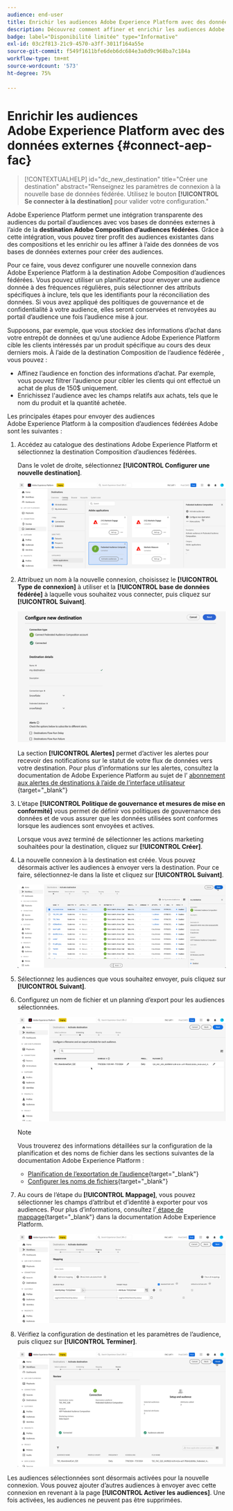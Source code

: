 ```yaml
---
audience: end-user
title: Enrichir les audiences Adobe Experience Platform avec des données externes
description: Découvrez comment affiner et enrichir les audiences Adobe Experience Platform avec les données de vos bases de données fédérées à l’aide de la destination Composition d’audiences fédérées.
badge: label="Disponibilité limitée" type="Informative"
exl-id: 03c2f813-21c9-4570-a3ff-3011f164a55e
source-git-commit: f549f1611bfe6deb6dc684e3a0d9c968ba7c184a
workflow-type: tm+mt
source-wordcount: '573'
ht-degree: 75%

---
```


# Enrichir les audiences Adobe Experience Platform avec des données externes {#connect-aep-fac}

>[!CONTEXTUALHELP]
>id="dc_new_destination"
>title="Créer une destination"
>abstract="Renseignez les paramètres de connexion à la nouvelle base de données fédérée. Utilisez le bouton **[!UICONTROL Se connecter à la destination]** pour valider votre configuration."

Adobe Experience Platform permet une intégration transparente des audiences du portail d’audiences avec vos bases de données externes à l’aide de la **destination Adobe Composition d’audiences fédérées**. Grâce à cette intégration, vous pouvez tirer profit des audiences existantes dans des compositions et les enrichir ou les affiner à l’aide des données de vos bases de données externes pour créer des audiences.

Pour ce faire, vous devez configurer une nouvelle connexion dans Adobe Experience Platform à la destination Adobe Composition d’audiences fédérées. Vous pouvez utiliser un planificateur pour envoyer une audience donnée à des fréquences régulières, puis sélectionner des attributs spécifiques à inclure, tels que les identifiants pour la réconciliation des données. Si vous avez appliqué des politiques de gouvernance et de confidentialité à votre audience, elles seront conservées et renvoyées au portail d’audience une fois l’audience mise à jour.

Supposons, par exemple, que vous stockiez des informations d’achat dans votre entrepôt de données et qu’une audience Adobe Experience Platform cible les clients intéressés par un produit spécifique au cours des deux derniers mois. À l’aide de la destination Composition de l’audience fédérée , vous pouvez :

* Affinez l’audience en fonction des informations d’achat. Par exemple, vous pouvez filtrer l’audience pour cibler les clients qui ont effectué un achat de plus de 150$ uniquement.
* Enrichissez l&#39;audience avec les champs relatifs aux achats, tels que le nom du produit et la quantité achetée.

Les principales étapes pour envoyer des audiences Adobe Experience Platform à la composition d’audiences fédérées Adobe sont les suivantes :

1. Accédez au catalogue des destinations Adobe Experience Platform et sélectionnez la destination Composition d’audiences fédérées.

   Dans le volet de droite, sélectionnez **[!UICONTROL Configurer une nouvelle destination]**.

   ![](assets/destination-new.png)

1. Attribuez un nom à la nouvelle connexion, choisissez le **[!UICONTROL Type de connexion]** à utiliser et la **[!UICONTROL base de données fédérée]** à laquelle vous souhaitez vous connecter, puis cliquez sur **[!UICONTROL Suivant]**.

   ![](assets/destination-configure.png)

   La section **[!UICONTROL Alertes]** permet d’activer les alertes pour recevoir des notifications sur le statut de votre flux de données vers votre destination. Pour plus d’informations sur les alertes, consultez la documentation de Adobe Experience Platform au sujet de l’ [abonnement aux alertes de destinations à l’aide de l’interface utilisateur ](https://experienceleague.adobe.com/fr/docs/experience-platform/destinations/ui/alerts){target="_blank"}

1. L’étape **[!UICONTROL Politique de gouvernance et mesures de mise en conformité]** vous permet de définir vos politiques de gouvernance des données et de vous assurer que les données utilisées sont conformes lorsque les audiences sont envoyées et actives.

   Lorsque vous avez terminé de sélectionner les actions marketing souhaitées pour la destination, cliquez sur **[!UICONTROL Créer]**.

1. La nouvelle connexion à la destination est créée. Vous pouvez désormais activer les audiences à envoyer vers la destination. Pour ce faire, sélectionnez-le dans la liste et cliquez sur **[!UICONTROL Suivant]**.

   ![](assets/destination-activate.png)

1. Sélectionnez les audiences que vous souhaitez envoyer, puis cliquez sur **[!UICONTROL Suivant]**.

1. Configurez un nom de fichier et un planning d’export pour les audiences sélectionnées.

   ![](assets/destination-schedule.png)

   >[!NOTE]
   >
   >Vous trouverez des informations détaillées sur la configuration de la planification et des noms de fichier dans les sections suivantes de la documentation Adobe Experience Platform :
   >
   >* [Planification de l’exportation de l’audience](https://experienceleague.adobe.com/fr/docs/experience-platform/destinations/ui/activate/activate-batch-profile-destinations#scheduling){target="_blank"}
   >* [Configurer les noms de fichiers](https://experienceleague.adobe.com/fr/docs/experience-platform/destinations/ui/activate/activate-batch-profile-destinations#configure-file-names){target="_blank"}

1. Au cours de l’étape du **[!UICONTROL Mappage]**, vous pouvez sélectionner les champs d’attribut et d’identité à exporter pour vos audiences. Pour plus d’informations, consultez l’[ étape de mappage](https://experienceleague.adobe.com/fr/docs/experience-platform/destinations/ui/activate/activate-batch-profile-destinations#mapping){target="_blank"} dans la documentation Adobe Experience Platform.

   ![](assets/destination-attributes.png)

1. Vérifiez la configuration de destination et les paramètres de l’audience, puis cliquez sur **[!UICONTROL Terminer]**.

   ![](assets/destination-review.png)

Les audiences sélectionnées sont désormais activées pour la nouvelle connexion. Vous pouvez ajouter d’autres audiences à envoyer avec cette connexion en revenant à la page **[!UICONTROL Activer les audiences]**. Une fois activées, les audiences ne peuvent pas être supprimées.
